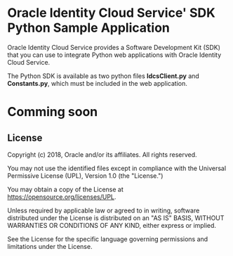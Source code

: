 # Oracle Identity Cloud Service' SDK Python Sample Application

Oracle Identity Cloud Service provides a Software Development Kit (SDK) that you can use to integrate Python web applications with Oracle Identity Cloud Service.

The Python SDK is available as two python files **IdcsClient.py** and **Constants.py**, which must be included in the web application.

# Comming soon

## License

Copyright (c) 2018, Oracle and/or its affiliates. All rights reserved.

You may not use the identified files except in compliance with the Universal Permissive License (UPL), Version 1.0 (the "License.")

You may obtain a copy of the License at https://opensource.org/licenses/UPL. 

Unless required by applicable law or agreed to in writing, software distributed under the License is distributed on an "AS IS" BASIS, WITHOUT WARRANTIES OR CONDITIONS OF ANY KIND, either express or implied.

See the License for the specific language governing permissions and limitations under the License.